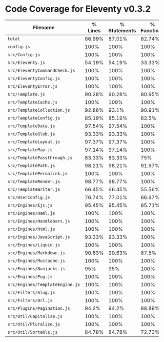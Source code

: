 # Code Coverage for Eleventy v0.3.2

| Filename                        | % Lines | % Statements | % Functions | % Branches |
| ------------------------------- | ------- | ------------ | ----------- | ---------- |
| `total`                         | 86.99%  | 87.01%       | 82.74%      | 81.48%     |
| `config.js`                     | 100%    | 100%         | 100%        | 100%       |
| `src/Config.js`                 | 100%    | 100%         | 100%        | 100%       |
| `src/Eleventy.js`               | 54.19%  | 54.19%       | 33.33%      | 29.41%     |
| `src/EleventyCommandCheck.js`   | 100%    | 100%         | 100%        | 87.5%      |
| `src/EleventyConfig.js`         | 100%    | 100%         | 100%        | 100%       |
| `src/EleventyError.js`          | 100%    | 100%         | 100%        | 100%       |
| `src/Template.js`               | 90.28%  | 90.28%       | 80.95%      | 83.16%     |
| `src/TemplateCache.js`          | 100%    | 100%         | 100%        | 100%       |
| `src/TemplateCollection.js`     | 92.86%  | 93.1%        | 90.91%      | 83.33%     |
| `src/TemplateConfig.js`         | 85.19%  | 85.19%       | 62.5%       | 94.44%     |
| `src/TemplateData.js`           | 97.54%  | 97.54%       | 100%        | 78.13%     |
| `src/TemplateGlob.js`           | 93.33%  | 93.33%       | 100%        | 87.5%      |
| `src/TemplateLayout.js`         | 97.37%  | 97.37%       | 100%        | 93.75%     |
| `src/TemplateMap.js`            | 97.14%  | 97.14%       | 100%        | 83.33%     |
| `src/TemplatePassthrough.js`    | 83.33%  | 83.33%       | 75%         | 0%         |
| `src/TemplatePath.js`           | 98.21%  | 98.21%       | 91.67%      | 97.14%     |
| `src/TemplatePermalink.js`      | 100%    | 100%         | 100%        | 100%       |
| `src/TemplateRender.js`         | 98.77%  | 98.77%       | 100%        | 94.74%     |
| `src/TemplateWriter.js`         | 66.45%  | 66.45%       | 55.56%      | 62.5%      |
| `src/UserConfig.js`             | 76.74%  | 77.01%       | 66.67%      | 57.14%     |
| `src/Engines/Ejs.js`            | 95.45%  | 95.45%       | 85.71%      | 83.33%     |
| `src/Engines/Haml.js`           | 100%    | 100%         | 100%        | 100%       |
| `src/Engines/Handlebars.js`     | 100%    | 100%         | 100%        | 100%       |
| `src/Engines/Html.js`           | 100%    | 100%         | 100%        | 100%       |
| `src/Engines/JavaScript.js`     | 93.33%  | 93.33%       | 100%        | 100%       |
| `src/Engines/Liquid.js`         | 100%    | 100%         | 100%        | 83.33%     |
| `src/Engines/Markdown.js`       | 90.63%  | 90.63%       | 87.5%       | 78.57%     |
| `src/Engines/Mustache.js`       | 100%    | 100%         | 100%        | 100%       |
| `src/Engines/Nunjucks.js`       | 95%     | 95%          | 100%        | 75%        |
| `src/Engines/Pug.js`            | 100%    | 100%         | 100%        | 75%        |
| `src/Engines/TemplateEngine.js` | 100%    | 100%         | 100%        | 100%       |
| `src/Filters/Slug.js`           | 100%    | 100%         | 100%        | 100%       |
| `src/Filters/Url.js`            | 100%    | 100%         | 100%        | 100%       |
| `src/Plugins/Pagination.js`     | 94.2%   | 94.2%        | 88.89%      | 88.46%     |
| `src/Util/Capitalize.js`        | 100%    | 100%         | 100%        | 100%       |
| `src/Util/Pluralize.js`         | 100%    | 100%         | 100%        | 100%       |
| `src/Util/Sortable.js`          | 84.78%  | 84.78%       | 72.73%      | 94.44%     |
